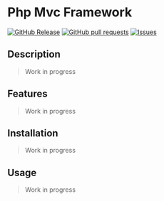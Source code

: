 # Php Mvc Framework
[![GitHub Release](https://img.shields.io/github/release/zjayers/php.mvc.framework.svg?style=flat)](https://github.com/zjayers/php.mvc.framework/releases)
[![GitHub pull requests](https://img.shields.io/github/issues-pr/zjayers/php.mvc.framework.svg?style=flat)](https://github.com/zjayers/php.mvc.framework/pulls)
[![Issues](https://img.shields.io/github/issues-raw/zjayers/php.mvc.framework.svg?maxAge=25000)](https://github.com/zjayers/php.mvc.framework/issues)

## Description

> Work in progress

## Features

> Work in progress

## Installation

> Work in progress

## Usage

> Work in progress
